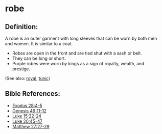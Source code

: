# robe #

## Definition: ##

A robe is an outer garment with long sleeves that can be worn by both men and women. It is similar to a coat.

* Robes are open in the front and are tied shut with a sash or belt.
* They can be long or short.
* Purple robes were worn by kings as a sign of royalty, wealth, and prestige.

(See also: [royal](../other/royal.md), [tunic](../other/tunic.md))

## Bible References: ##

* [Exodus 28:4-5](en/tn/exo/help/28/04)
* [Genesis 49:11-12](en/tn/gen/help/49/11)
* [Luke 15:22-24](en/tn/luk/help/15/22)
* [Luke 20:45-47](en/tn/luk/help/20/45)
* [Matthew 27:27-29](en/tn/mat/help/27/27)
